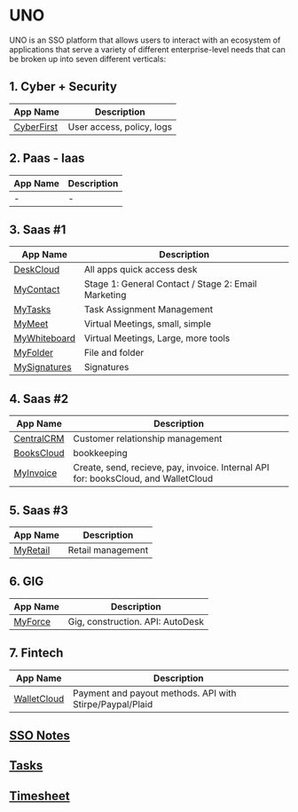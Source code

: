# UNO
UNO is an SSO platform that allows users to interact with an ecosystem of applications that serve a variety of different enterprise-level needs that can be broken up into seven different verticals:

## 1. Cyber + Security
| App Name      | Description   | 
| ------------- | ------------- | 
| [CyberFirst](https://github.com/KylanThomson/CyberFirst) | User access, policy, logs | 

## 2. Paas - Iaas
| App Name      | Description   | 
| ------------- | ------------- | 
| - | - | 

## 3. Saas #1
| App Name      | Description   | 
| ------------- | ------------- | 
| [DeskCloud](https://github.com/KylanThomson/DeskCloud) | All apps quick access desk| 
| [MyContact](https://github.com/KylanThomson/MyContact) | Stage 1: General Contact / Stage 2: Email Marketing| 
| [MyTasks](https://github.com/KylanThomson/MyTasks) | Task Assignment Management| 
| [MyMeet](https://github.com/KylanThomson/MyMeet) | Virtual Meetings, small, simple| 
| [MyWhiteboard](https://github.com/KylanThomson/MyWhiteboard) | Virtual Meetings, Large, more tools| 
| [MyFolder](https://github.com/KylanThomson/MyFolder) | File and folder| 
| [MySignatures](https://github.com/KylanThomson/MySignatures) | Signatures| 

## 4. Saas #2
| App Name      | Description   | 
| ------------- | ------------- | 
| [CentralCRM](https://github.com/KylanThomson/CentralCRM) | Customer relationship management| 
| [BooksCloud](https://github.com/KylanThomson/BooksCloud) | bookkeeping| 
| [MyInvoice](https://github.com/KylanThomson/MyInvoice) | Create, send, recieve, pay, invoice. Internal API for: booksCloud, and WalletCloud| 

## 5. Saas #3
| App Name      | Description   | 
| ------------- | ------------- | 
| [MyRetail](https://github.com/KylanThomson/MyRetail) | Retail management| 

## 6. GIG
| App Name      | Description   | 
| ------------- | ------------- | 
| [MyForce](https://github.com/KylanThomson/MyForce) | Gig, construction. API: AutoDesk| 

## 7. Fintech
| App Name      | Description   | 
| ------------- | ------------- | 
| [WalletCloud](https://github.com/KylanThomson/WalletCloud) | Payment and payout methods. API with Stirpe/Paypal/Plaid | 

## [SSO Notes](https://docs.google.com/document/d/1i3Io6HRB7K2qDyiCBwFXmHUowuixNDKtBnJ0yr_0sVs/edit?usp=sharing)

## [Tasks](https://trello.com/b/Fr5kX9Tw/uno-stage-1)

## [Timesheet](https://docs.google.com/spreadsheets/d/1KVrC4vcK2uRZ8MH8t7Wh9eKomcEXaPVqrJrL9MUeFaU/edit?usp=sharing)
